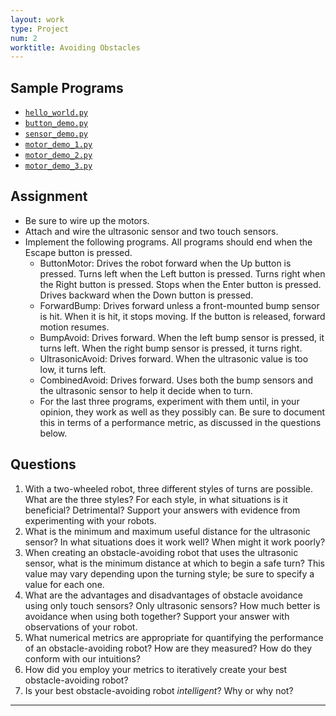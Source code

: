 ```yaml
---
layout: work
type: Project
num: 2
worktitle: Avoiding Obstacles
---
```


## Sample Programs
* [`hello_world.py`]({{site.baseurl}}/assets/programs/hello_world.py)
* [`button_demo.py`]({{site.baseurl}}/assets/programs/button_demo.py)
* [`sensor_demo.py`]({{site.baseurl}}/assets/programs/sensor_demo.py)
* [`motor_demo_1.py`]({{site.baseurl}}/assets/programs/motor_demo_1.py)
* [`motor_demo_2.py`]({{site.baseurl}}/assets/programs/motor_demo_2.py)
* [`motor_demo_3.py`]({{site.baseurl}}/assets/programs/motor_demo_3.py)

## Assignment

* Be sure to wire up the motors.
* Attach and wire the ultrasonic sensor and two touch sensors.
* Implement the following programs. All programs should end when the Escape button is pressed.
  * ButtonMotor: Drives the robot forward when the Up button is pressed. Turns left when the Left button is pressed. Turns right when the Right button is pressed. Stops when the Enter button is pressed. Drives backward when the Down button is pressed.
  * ForwardBump: Drives forward unless a front-mounted bump sensor is hit. When it is hit, it stops moving. If the button is released, forward motion resumes.
  * BumpAvoid: Drives forward. When the left bump sensor is pressed, it turns left. When the right bump sensor is pressed, it turns right.
  * UltrasonicAvoid: Drives forward. When the ultrasonic value is too low, it turns left.
  * CombinedAvoid: Drives forward. Uses both the bump sensors and the ultrasonic sensor to help it decide when to turn.
  * For the last three programs, experiment with them until, in your opinion, they work as well as they possibly can. Be sure to document this in terms of a performance metric, as discussed in the questions below.

## Questions

1. With a two-wheeled robot, three different styles of turns are possible. What are the three styles? For each style, in what situations is it beneficial? Detrimental? Support your answers with evidence from experimenting with your robots.
2. What is the minimum and maximum useful distance for the ultrasonic sensor? In what situations does it work well? When might it work poorly?
3. When creating an obstacle-avoiding robot that uses the ultrasonic sensor, what is the minimum distance at which to begin a safe turn? This value may vary depending upon the turning style; be sure to specify a value for each one.
4. What are the advantages and disadvantages of obstacle avoidance using only touch sensors? Only ultrasonic sensors? How much better is avoidance when using both together? Support your answer with observations of your robot.
5. What numerical metrics are appropriate for quantifying the performance of an obstacle-avoiding robot? How are they measured? How do they conform with our intuitions?
6. How did you employ your metrics to iteratively create your best obstacle-avoiding robot?
7. Is your best obstacle-avoiding robot *intelligent*? Why or why not?
------------------------------------------------------------------------
